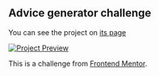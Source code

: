 ## Advice generator challenge

You can see the project on [its page](https://advice-generator-vanilla.vercel.app)

[![Project Preview](https://i.imgur.com/6LXuWUb.png "Project preview")](https://advice-generator-vanilla.vercel.app)

This is a challenge from [Frontend Mentor](https://www.frontendmentor.io/challenges/password-generator-app-Mr8CLycqjh).
